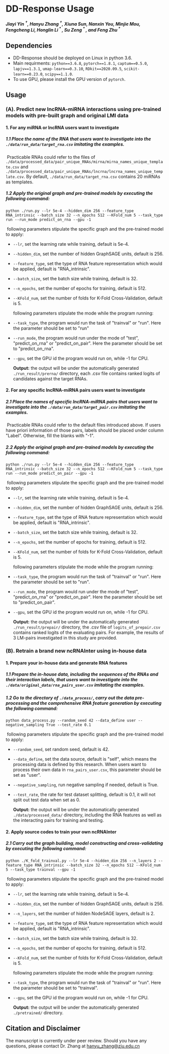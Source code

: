 # DD-Response Usage
##### Jiayi Yin <sup>†</sup>, Hanyu Zhang <sup>†</sup>, Xiuna Sun, Nanxin You, Minjie Mou, Fengcheng Li, Honglin Li<sup> * </sup>, Su Zeng<sup> * </sup>, and Feng Zhu<sup> * </sup>



## Dependencies

- DD-Response should be deployed on Linux in python 3.6.
- Main requirments: `python==3.6.8`, `pytorch==1.8.1`, `captum==0.5.0`, `lapjv==1.3.1`, `umap-learn==0.3.10`, `RDkit==2020.09.5`, `scikit-learn==0.23.0`, `scipy==1.1.0`.
- To use GPU, please install the GPU version of  `pytorch`.



## Usage

### (A). Predict new lncRNA-miRNA interactions using pre-trained models with pre-built graph and original LMI data
#### 1. For any miRNA or lncRNA users want to investigate
##### 1.1 Place the name of the RNA that users want to investigate into the `./data/run_data/target_rna.csv` imitating the examples. 
​		Practicable RNAs could refer to the files of `./data/processed_data/pair_unique_RNAs/mirna/mirna_names_unique_template.csv` and `./data/processed_data/pair_unique_RNAs/lncrna/lncrna_names_unique_template.csv`. By default, `./data/run_data/target_rna.csv` contains 20 miRNAs as templates.

##### 1.2 Apply the original graph and pre-trained models by executing the following command:
```
python ./run.py --lr 5e-4 --hidden_dim 256 --feature_type RNA_intrinsic --batch_size 32 --n_epochs 512 --KFold_num 5 --task_type run --run_mode predict_on_rna --gpu -1 
```
​		following parameters stipulate the specific graph and the pre-trained model to apply:
- `--lr`, set the learning rate while training, default is 5e-4.

- `--hidden_dim`, set the number of hidden GraphSAGE units, default is 256.

- `--feature_type`, set the type of RNA feature representation which would be applied, default is "RNA_intrinsic".

- `--batch_size`, set the batch size while training, default is 32.

- `--n_epochs`, set the number of epochs for training, default is 512.

- `--KFold_num`, set the number of folds for K-Fold Cross-Validation, default is 5.

  following parameters stipulate the mode while the program running:

- `--task_type`, the program would run the task of "trainval" or "run". Here the parameter should be set to "run"

- `--run_mode`, the program would run under the mode of "test", "predict_on_rna" or "predict_on_pair". Here the parameter should be set to "predict_on_rna".

- `--gpu`, set the GPU id the program would run on, while -1 for CPU.

  __Output:__ the output  will be under the automatically generated `./run_result/prerna/` directory, each .csv file contains ranked logits of candidates against the target RNAs.
#### 2. For any specific lncRNA-miRNA pairs users want to investigate
##### 2.1 Place the names of specific lncRNA-miRNA pairs that users want to investigate into the `./data/run_data/target_pair.csv` imitating the examples. 
​		Practicable RNAs could refer to the default files introduced above. If users have priori information of those pairs, labels should be placed under column "Label". Otherwise, fill the blanks with "-1".
##### 2.2 Apply the original graph and pre-trained models by executing the following command:
```
python ./run.py --lr 5e-4 --hidden_dim 256 --feature_type RNA_intrinsic --batch_size 32 --n_epochs 512 --KFold_num 5 --task_type run --run_mode predict_on_pair --gpu -1 
```
​		following parameters stipulate the specific graph and the pre-trained model to apply:
- `--lr`, set the learning rate while training, default is 5e-4.

- `--hidden_dim`, set the number of hidden GraphSAGE units, default is 256.

- `--feature_type`, set the type of RNA feature representation which would be applied, default is "RNA_intrinsic".

- `--batch_size`, set the batch size while training, default is 32.

- `--n_epochs`, set the number of epochs for training, default is 512.

- `--KFold_num`, set the number of folds for K-Fold Cross-Validation, default is 5.

  following parameters stipulate the mode while the program running:

- `--task_type`, the program would run the task of "trainval" or "run". Here the parameter should be set to "run".

- `--run_mode`, the program would run under the mode of "test", "predict_on_rna" or "predict_on_pair". Here the parameter should be set to "predict_on_pair".

- `--gpu`, set the GPU id the program would run on, while -1 for CPU.

  __Output:__ the output  will be under the automatically generated `./run_result/prepair/` directory, the .csv file of `logits_of_prepair.csv` contains ranked logits of the evaluating pairs. For example, the results of 3 LM-pairs investigated in this study are provided. 
  
  

### (B). Retrain a brand new ncRNAInter using in-house data

#### 1. Prepare your in-house data and generate RNA features
##### 1.1 Prepare the in-house data, including the sequences of the RNAs and their interaction labels, that users want to investigate into the `./data/original_data/rna_pairs_user.csv` imitating the examples. 
##### 1.2 Go to the directory of `./data_process/`, carry out the data pre-processing and the comprehensive RNA feature generation by executing the following command: 
```
python data_process.py --random_seed 42 --data_define user --negative_sampling True --test_rate 0.1 
```
​		following parameters stipulate the specific graph and the pre-trained model to apply:
- `--random_seed`, set random seed, default is 42.

- `--data_define`, set the data source, default is "self", which means the processing data is defined by this research. When users want to process their own data in `rna_pairs_user.csv`, this parameter should be set as "user".

- `--negative_sampling`, run negative sampling if needed, default is True.

- `--test_rate`, the rate for test dataset splitting, default is 0.1, it will not split out test data when set as 0.

  __Output:__ the output  will be under the automatically generated `./data/processed_data/` directory, including the RNA features as well as the interacting pairs for training and testing. 

#### 2. Apply source codes to train your own ncRNAInter
##### 2.1 Carry out the graph building, model constructing and cross-validating by executing the following command:
```
python ./K_fold_trainval.py --lr 5e-4 --hidden_dim 256 --n_layers 2 --feature_type RNA_intrinsic --batch_size 32 --n_epochs 512 --KFold_num 5 --task_type trainval --gpu -1 
```
​		following parameters stipulate the specific graph and the pre-trained model to apply:
- `--lr`, set the learning rate while training, default is 5e-4.

- `--hidden_dim`, set the number of hidden GraphSAGE units, default is 256.

- `--n_layers`, set the number of hidden NodeSAGE layers, default is 2.

- `--feature_type`, set the type of RNA feature representation which would be applied, default is "RNA_intrinsic".

- `--batch_size`, set the batch size while training, default is 32.

- `--n_epochs`, set the number of epochs for training, default is 512.

- `--KFold_num`, set the number of folds for K-Fold Cross-Validation, default is 5.

  following parameters stipulate the mode while the program running:

- `--task_type`, the program would run the task of "trainval" or "run". Here the parameter should be set to "trainval".

- `--gpu`, set the GPU id the program would run on, while -1 for CPU.

  __Output:__ the output will be under the automatically generated `./pretrained/` directory. 



## Citation and Disclaimer

The manuscript is currently under peer review. Should you have any questions, please contact Dr. Zhang at hanyu_zhang@zju.edu.cn

